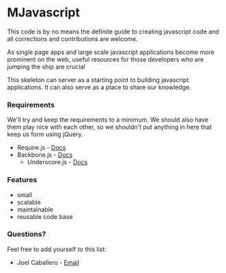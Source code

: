 MJavascript
============

This code is by no means the definite guide to creating javascript code and all corrections and contributions are welcome.

As single page apps and large scale javascript applications become more prominent on the web, useful resources for those developers who are jumping the ship are crucial

This skeleton can server as a starting point to building javascript applications.  It can also serve as a place to share our knowledge.


### Requirements 
We'll try and keep the requirements to a minimum.  We should also have them play nice with each other, so we shouldn't put anything in here that keep us form using jQuery.

* Require.js - [Docs](http://requirejs.org/docs/api.html)
* Backbone.js - [Docs](http://documentcloud.github.com/backbone/)
	* Underscore.js - [Docs](http://documentcloud.github.com/underscore/)

### Features
* small
* scalable
* maintainable
* reusable code base	

### Questions?



Feel free to add yourself to this list:

* Joel Caballero - [Email](mailto:jcaballero@2advanced.com)

